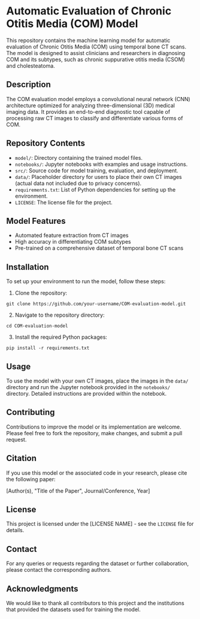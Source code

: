 # Automatic Evaluation of Chronic Otitis Media (COM) Model

This repository contains the machine learning model for automatic evaluation of Chronic Otitis Media (COM) using temporal bone CT scans. The model is designed to assist clinicians and researchers in diagnosing COM and its subtypes, such as chronic suppurative otitis media (CSOM) and cholesteatoma.

## Description

The COM evaluation model employs a convolutional neural network (CNN) architecture optimized for analyzing three-dimensional (3D) medical imaging data. It provides an end-to-end diagnostic tool capable of processing raw CT images to classify and differentiate various forms of COM.

## Repository Contents

- `model/`: Directory containing the trained model files.
- `notebooks/`: Jupyter notebooks with examples and usage instructions.
- `src/`: Source code for model training, evaluation, and deployment.
- `data/`: Placeholder directory for users to place their own CT images (actual data not included due to privacy concerns).
- `requirements.txt`: List of Python dependencies for setting up the environment.
- `LICENSE`: The license file for the project.

## Model Features

- Automated feature extraction from CT images
- High accuracy in differentiating COM subtypes
- Pre-trained on a comprehensive dataset of temporal bone CT scans

## Installation

To set up your environment to run the model, follow these steps:

1. Clone the repository:

`git clone https://github.com/your-username/COM-evaluation-model.git`

2. Navigate to the repository directory:

`cd COM-evaluation-model`

3. Install the required Python packages:

`pip install -r requirements.txt`

## Usage

To use the model with your own CT images, place the images in the `data/` directory and run the Jupyter notebook provided in the `notebooks/` directory. Detailed instructions are provided within the notebook.

## Contributing

Contributions to improve the model or its implementation are welcome. Please feel free to fork the repository, make changes, and submit a pull request.

## Citation

If you use this model or the associated code in your research, please cite the following paper:

[Author(s), "Title of the Paper", Journal/Conference, Year]

## License

This project is licensed under the [LICENSE NAME] - see the `LICENSE` file for details.

## Contact

For any queries or requests regarding the dataset or further collaboration, please contact the corresponding authors.

## Acknowledgments

We would like to thank all contributors to this project and the institutions that provided the datasets used for training the model.
